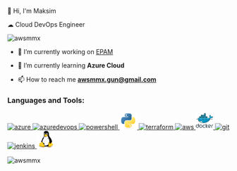 👋 Hi, I'm Maksim

☁ Cloud DevOps Engineer

<p align="left"> <img src="https://komarev.com/ghpvc/?username=awsmmx&label=Profile%20views&color=0e75b6&style=flat" alt="awsmmx" /> </p>

- 🔭 I’m currently working on [EPAM](https://www.epam.com/)

- 🌱 I’m currently learning **Azure Cloud**

- 📫 How to reach me **awsmmx.gun@gmail.com**


<h3 align="left">Languages and Tools:</h3>
<p align="left"> 
 
<a href="https://azure.microsoft.com/en-in/" target="_blank" rel="noreferrer"> <img src="https://www.vectorlogo.zone/logos/microsoft_azure/microsoft_azure-icon.svg" alt="azure" width="40" height="40"/> </a> 
<a href="https://azure.microsoft.com/en-us/products/devops/" target="_blank" rel="noreferrer"> <img src="https://www.freelogovectors.net/wp-content/uploads/2022/03/azure_devops_logo_freelogovectors.net_.png" alt="azuredevops" width="40" height="40"/> </a> 
<a href="https://docs.microsoft.com/en-us/powershell/" target="_blank" rel="noreferrer"> <img src="https://upload.wikimedia.org/wikipedia/commons/a/af/PowerShell_Core_6.0_icon.png" alt="powershell" width="40" height="40"/> </a>
<a href="https://www.python.org" target="_blank" rel="noreferrer"> <img src="https://raw.githubusercontent.com/devicons/devicon/master/icons/python/python-original.svg" alt="python" width="40" height="40"/> 
<a href="https://www.terraform.io/" target="_blank" rel="noreferrer"> <img src="https://www.freelogovectors.net/wp-content/uploads/2022/01/terra-form-logo-freelogovectors.net_.png" alt="terraform" width="40" height="40"/> </a>
<a href="https://aws.amazon.com" target="_blank" rel="noreferrer"> <img src="https://www.itsec.ru/hubfs/ISR/AWS.png" alt="aws" width="40" height="40"/> </a>
<a href="https://www.docker.com/" target="_blank" rel="noreferrer"> <img src="https://raw.githubusercontent.com/devicons/devicon/master/icons/docker/docker-original-wordmark.svg" alt="docker" width="40" height="40"/> </a> 
<a href="https://git-scm.com/" target="_blank" rel="noreferrer"> <img src="https://www.vectorlogo.zone/logos/git-scm/git-scm-icon.svg" alt="git" width="40" height="40"/> </a> <a href="https://www.jenkins.io" target="_blank" rel="noreferrer"> <img src="https://www.vectorlogo.zone/logos/jenkins/jenkins-icon.svg" alt="jenkins" width="40" height="40"/> </a> 
<a href="https://www.linux.org/" target="_blank" rel="noreferrer"> <img src="https://raw.githubusercontent.com/devicons/devicon/master/icons/linux/linux-original.svg" alt="linux" width="40" height="40"/> </a> 
</a> 
</p>

<p><img align="center" src="https://github-readme-stats.vercel.app/api/top-langs?username=awsmmx&show_icons=true&locale=en&layout=compact" alt="awsmmx" /></p>

